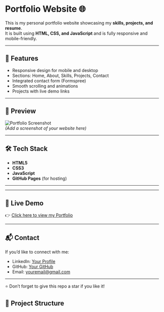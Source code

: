 # Portfolio Website 🌐

This is my personal portfolio website showcasing my **skills, projects, and resume**.  
It is built using **HTML, CSS, and JavaScript** and is fully responsive and mobile-friendly.  

---

## 🚀 Features
- Responsive design for mobile and desktop
- Sections: Home, About, Skills, Projects, Contact
- Integrated contact form (Formspree)
- Smooth scrolling and animations
- Projects with live demo links

---

## 📸 Preview
![Portfolio Screenshot](screenshot.png)  
*(Add a screenshot of your website here)*

---

## 🛠️ Tech Stack
- **HTML5**
- **CSS3**
- **JavaScript**
- **GitHub Pages** (for hosting)

---


---

## 🔗 Live Demo
👉 [Click here to view my Portfolio](https://moumita-284.github.io/portfolio-website/)

---

## 📬 Contact
If you’d like to connect with me:  
- LinkedIn: [Your Profile](https://linkedin.com/in/your-id)  
- GitHub: [Your GitHub](https://github.com/moumita-284)  
- Email: youremail@gmail.com  

---
⭐ Don’t forget to give this repo a star if you like it!


## 📂 Project Structure
